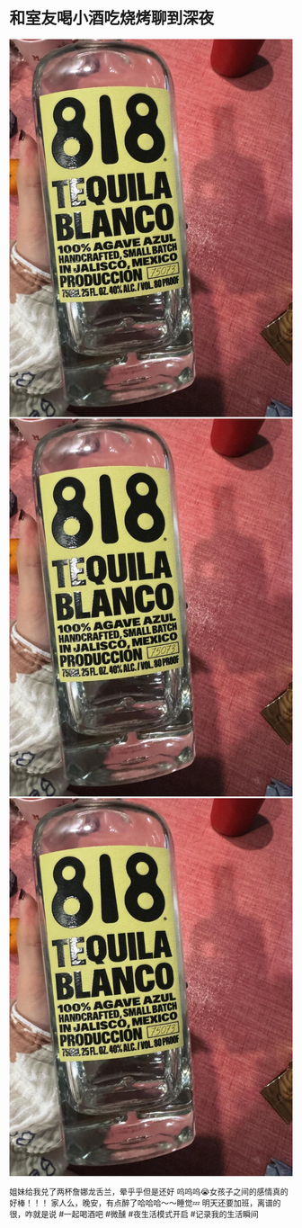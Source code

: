 # 和室友喝小酒吃烧烤聊到深夜

![](img/06b5f12d-0902-4fe1-8288-1fbe2b115010.jpg)
![](img/be39cef1-c11e-4802-8eb4-32a660fa58e3.jpg)
![](img/29827466-eac4-4d40-990e-462324446f39.jpg)

姐妹给我兑了两杯詹娜龙舌兰，晕乎乎但是还好
呜呜呜😭女孩子之间的感情真的好棒！！！
家人么，晚安，有点醉了哈哈哈～～睡觉💤
明天还要加班，离谱的很，咋就是说
#一起喝酒吧 #微醺 #夜生活模式开启 #记录我的生活瞬间